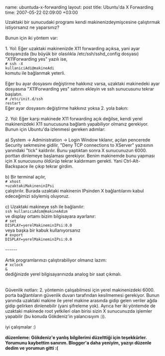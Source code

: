 name: ubuntuda-x-forwarding
layout: post
title: Ubuntu'da X Forwarding
time: 2007-05-22 02:09:00 +03:00

Uzaktaki bir sunucudaki programı kendi makinenizdeymişcesine çalıştırmak istiyorsanız ne yaparsınız?<br /><br />Bunun için iki yöntem var:<br /><br />1. Yol: Eğer uzaktaki makinenizde X11 forwarding açıksa, yani ayar dosyanızda (bu büyük bir olasılıkla /etc/ssh/sshd_config dosyası) "X11Forwarding yes" yazılı ise, <br /><code># ssh -X kullaniciAdi@makineAdi</code><br />komutu ile bağlanmak yeterli.<br /><br />Eğer bu ayar dosyasını değiştirme hakkınız varsa, uzaktaki makinedeki ayar dosyasına "X11Forwarding yes" satırını ekleyin ve ssh sunucusunu tekrar başlatın.<br /><code># /etc/init.d/ssh restart</code><br />Eğer ayar dosyasını değiştirme hakkınız yoksa 2. yola bakın:<br /><br />2. Yol: Eğer karşı makinede X11 forwarding açık değilse, kendi yerel makinenizdeki X11 sunucusuna bağlantı yapabiliyor olmanız gerekiyor. Bunun için Ubuntu'da izlenmesi gereken adımlar:<br /><br />a) System -> Administration -> Login Window tıklanır, açılan pencerede Security sekmesine gidilir, "Deny TCP connections to XServer" yazısının yanındaki "tick" kaldırılır. Bunu yaptıktan sonra X sunucunuzun 6000. porttan dinlemeye başlaması gerekiyor. Benim makinemde bunu yapması için X sunucusunu öldürüp tekrar kaldırmam gerekti. Yani Ctrl-Alt-Backspace ile çıkıp tekrar girdim.<br /><br />b) Bir terminal açılır, <br /><code># xhost +uzaktakiMakineninIPsi</code><br />çalıştırılır. Burada uzaktaki makinenin IPsinden X bağlantılarını kabul edeceğimizi söylemiş oluyoruz.<br /><br />c) Uzaktaki makineye ssh ile bağlanılır:<br /><code>ssh kullanıcıAdım@makineAdım</code><br />ve display ortamı bizim bilgisayara ayarlanır:<br /><code># set DISPLAY=yerelMakineminIPsi:0.0</code><br />veya başka bir kabuk kullanıyorsanız<br /><code># export DISPLAY=yerelMakineminIPsi:0.0</code><br /><br />------<br /><br />Artık programlarınızı çalıştırabiliyor olmanız lazım:<br /><code># xclock &</code><br />dediğinizde yerel bilgisayarınızda analog bir saat çıkmalı.<br /><br /><br />Güvenlik notları: 2. yöntemin çalışabilmesi için yerel makinenizdeki 6000. porta bağlantıların güvenlik duvarı tarafından kesilmemesi gerekiyor. Bunun yanında uzaktaki makine ile yerel makine arasında gidip gelen veriler ağda gidip gelirken dinlenebilir (yani şifreleme yok). Ayrıca her iki yöntemde de uzaktaki makinede root yetkileri olan birisi sizin X sunucunuzda işlemler yapabilir (bu konuda Gökdeniz'in yalancısıyım :)).<br /><br />iyi çalışmalar :)<br /><br /><span style="font-weight:bold;">düzenleme: Gökdeniz'e yanlış bilgilerimi düzelttiği için teşekkürler. Yorumunu kaybettim sanırım. Blogger'a daha yeniyim, yazıyı düzenle dedim ve yorumun gitti :(</span>
